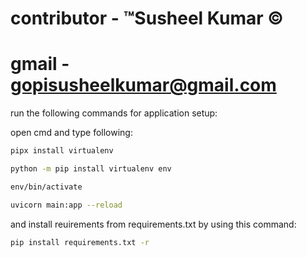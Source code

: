 # contributor - ™Susheel Kumar ©

# gmail - gopisusheelkumar@gmail.com

run the following commands for application setup:

open cmd and type following:

```bash 
pipx install virtualenv
```

```bash 
python -m pip install virtualenv env
```

```bash 
env/bin/activate
```

```bash 
uvicorn main:app --reload
```

and install reuirements from requirements.txt by using this command:
```bash 
pip install requirements.txt -r
```
